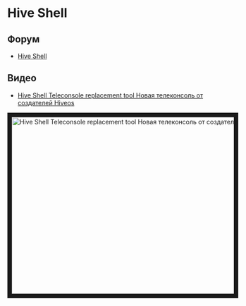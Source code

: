 # Hive Shell

## Форум
- <a href="https://forum.hiveos.farm/t/hive-shell/10725">Hive Shell</a>

## Видео

- <a href="https://youtu.be/GgcFNKQvwDA">Hive Shell Teleconsole replacement tool Новая телеконсоль от создателей Hiveos</a>

<a href="http://www.youtube.com/watch?feature=player_embedded&v=GgcFNKQvwDA
" target="_blank"><img src="http://img.youtube.com/vi/GgcFNKQvwDA/0.jpg"
alt="Hive Shell Teleconsole replacement tool Новая телеконсоль от создателей Hiveos" width="630" height="400" border="10" /></a>
